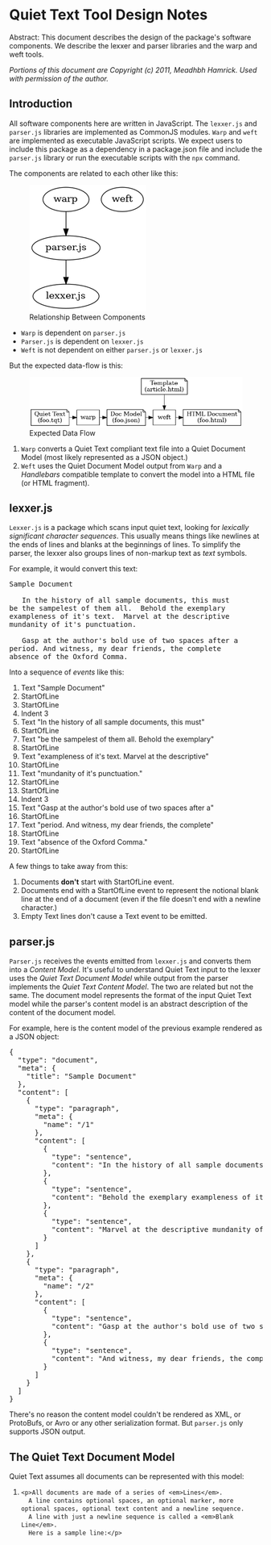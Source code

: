 <h1>Quiet Text Tool Design Notes</h1>

<p class="abstract">

  Abstract:
  This document describes the design of the package's software components.
  We describe the lexxer and parser libraries and the warp and weft tools.

</p>

<p>

  <em>Portions of this document are Copyright (c) 2011, Meadhbh Hamrick. Used with permission of the author.</em>

</p>

<h2>Introduction</h2>

<p>

  All software components here are written in JavaScript.
  The <code>lexxer.js</code> and <code>parser.js</code> libraries are implemented as CommonJS modules.
  <code>Warp</code> and <code>weft</code> are implemented as executable JavaScript scripts.
  We expect users to include this package as a dependency in a package.json file and include the <code>parser.js</code> library or run the executable scripts with the <code>npx</code> command.

</p>

<p>

  The components are related to each other like this:

</p>

<p>

  <figure>
    <img src="./20_1_Component_Relation.png" alt="Relationship Between Components"/>
    <figcaption>Relationship Between Components</figcaption>
  </figure>

</p>

<ul>

  <li><code>Warp</code> is dependent on <code>parser.js</code></li>
  <li><code>Parser.js</code> is dependent on <code>lexxer.js</code></li>
  <li><code>Weft</code> is not dependent on either <code>parser.js</code> or <code>lexxer.js</code></li>

</ul>

<p>

  But the expected data-flow is this:

</p>

<p>

  <figure>
    <img src="./20_2_Data_Flow.png" alt="Expected Data Flow"/>
    <figcaption>Expected Data Flow</figcaption>
  </figure>

</p>

<ol>

  <li><code>Warp</code> converts a Quiet Text compliant text file into a Quiet Document Model (most likely represented as a JSON object.)</li>
  <li><code>Weft</code> uses the Quiet Document Model output from <code>Warp</code> and a <em>Handlebars</em> compatible template to convert the model into a HTML file (or HTML fragment).</li>

</ol>

<h2>lexxer.js</h2>

<p>

  <code>Lexxer.js</code> is a package which scans input quiet text, looking for <em>lexically significant character sequences</em>.
  This usually means things like newlines at the ends of lines and blanks at the beginnings of lines.
  To simplify the parser, the lexxer also groups lines of non-markup text as <em>text</em> symbols.

</p>

<p>

  For example, it would convert this text:

</p>

<pre>Sample Document

   In the history of all sample documents, this must
be the sampelest of them all.  Behold the exemplary
exampleness of it's text.  Marvel at the descriptive
mundanity of it's punctuation.

   Gasp at the author's bold use of two spaces after a
period. And witness, my dear friends, the complete
absence of the Oxford Comma.</pre>

<p>
  Into a sequence of <em>events</em> like this:
</p>

<ol>

  <li>Text "Sample Document"</li>

  <li>StartOfLine</li>

  <li>StartOfLine</li>

  <li>Indent 3</li>

  <li>Text "In the history of all sample documents, this must"</li>

  <li>StartOfLine</li>

  <li>Text "be the sampelest of them all.  Behold the exemplary"</li>

  <li>StartOfLine</li>

  <li>Text "exampleness of it's text.  Marvel at the descriptive"</li>

  <li>StartOfLine</li>

  <li>Text "mundanity of it's punctuation."</li>

  <li>StartOfLine</li>

  <li>StartOfLine</li>

  <li>Indent 3</li>

  <li>Text "Gasp at the author's bold use of two spaces after a"</li>

  <li>StartOfLine</li>

  <li>Text "period. And witness, my dear friends, the complete"</li>

  <li>StartOfLine</li>

  <li>Text "absence of the Oxford Comma."</li>

  <li>StartOfLine</li>

</ol>

<p>

  A few things to take away from this:

</p>

<ol>

  <li>Documents <strong>don't</strong> start with StartOfLine event.</li>

  <li>Documents end with a StartOfLine event to represent the notional blank line at the end of a document (even if the file doesn't end with a newline character.)</li>

  <li>Empty Text lines don't cause a Text event to be emitted.</li>

</ol>

<h2>parser.js</h2>

<p>

  <code>Parser.js</code> receives the events emitted from <code>lexxer.js</code> and converts them into a <em>Content Model</em>.
  It's useful to understand Quiet Text input to the lexxer uses the <em>Quiet Text Document Model</em> while output from the parser implements the <em>Quiet Text Content Model</em>.
  The two are related but not the same.
  The document model represents the format of the input Quiet Text model while the parser's content model is an abstract description of the content of the document model.

</p>

<p>

  For example, here is the content model of the previous example rendered as a JSON object:

</p>

<pre>{
  "type": "document",
  "meta": {
    "title": "Sample Document"
  },
  "content": [
    {
      "type": "paragraph",
      "meta": {
        "name": "/1"
      },
      "content": [
        {
          "type": "sentence",
          "content": "In the history of all sample documents, this must be the sampelest of them all."
        },
        {
          "type": "sentence",
          "content": "Behold the exemplary exampleness of it's text."
        },
        {
          "type": "sentence",
          "content": "Marvel at the descriptive mundanity of it's punctuation."
        }
      ]
    },
    {
      "type": "paragraph",
      "meta": {
        "name": "/2"
      },
      "content": [
        {
          "type": "sentence",
          "content": "Gasp at the author's bold use of two spaces after a period."
        },
        {
          "type": "sentence",
          "content": "And witness, my dear friends, the complete absence of the Oxford Comma."
        }
      ]
    }
  ]
}</pre>

<p>

  There's no reason the content model couldn't be rendered as XML, or ProtoBufs, or Avro or any other serialization format.
  But <code>parser.js</code> only supports JSON output.

</p>

<h2>The Quiet Text Document Model</h2>

<p>

  Quiet Text assumes all documents can be represented with this model:

</p>

<ol>

  <li>

    <p>All documents are made of a series of <em>Lines</em>.
      A line contains optional spaces, an optional marker, more optional spaces, optional text content and a newline sequence.
      A line with just a newline sequence is called a <em>Blank Line</em>.
      Here is a sample line:</p>

  </li>

</ol>